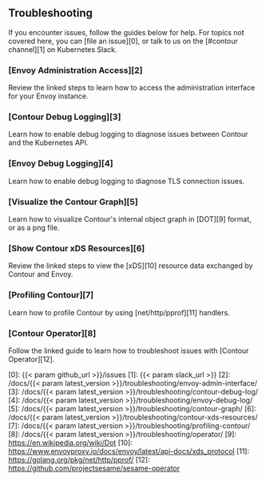 ## Troubleshooting

If you encounter issues, follow the guides below for help. For topics not covered here, you can [file an issue][0], or talk to us on the [#contour channel][1] on Kubernetes Slack.

### [Envoy Administration Access][2]
Review the linked steps to learn how to access the administration interface for your Envoy instance.

### [Contour Debug Logging][3]
Learn how to enable debug logging to diagnose issues between Contour and the Kubernetes API.

### [Envoy Debug Logging][4]
Learn how to enable debug logging to diagnose TLS connection issues.

### [Visualize the Contour Graph][5]
Learn how to visualize Contour's internal object graph in [DOT][9] format, or as a png file.

### [Show Contour xDS Resources][6]
Review the linked steps to view the [xDS][10] resource data exchanged by Contour and Envoy.

### [Profiling Contour][7]
Learn how to profile Contour by using [net/http/pprof][11] handlers. 

### [Contour Operator][8]
Follow the linked guide to learn how to troubleshoot issues with [Contour Operator][12].

[0]: {{< param github_url >}}/issues
[1]: {{< param slack_url >}}
[2]: /docs/{{< param latest_version >}}/troubleshooting/envoy-admin-interface/
[3]: /docs/{{< param latest_version >}}/troubleshooting/contour-debug-log/
[4]: /docs/{{< param latest_version >}}/troubleshooting/envoy-debug-log/
[5]: /docs/{{< param latest_version >}}/troubleshooting/contour-graph/
[6]: /docs/{{< param latest_version >}}/troubleshooting/contour-xds-resources/
[7]: /docs/{{< param latest_version >}}/troubleshooting/profiling-contour/
[8]: /docs/{{< param latest_version >}}/troubleshooting/operator/
[9]: https://en.wikipedia.org/wiki/Dot
[10]: https://www.envoyproxy.io/docs/envoy/latest/api-docs/xds_protocol
[11]: https://golang.org/pkg/net/http/pprof/
[12]: https://github.com/projectsesame/sesame-operator
